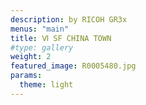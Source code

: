 ```yaml
---
description: by RICOH GR3x
menus: "main"
title: Ⅵ SF CHINA TOWN  
#type: gallery
weight: 2
featured_image: R0005480.jpg
params:
  theme: light
---
```

